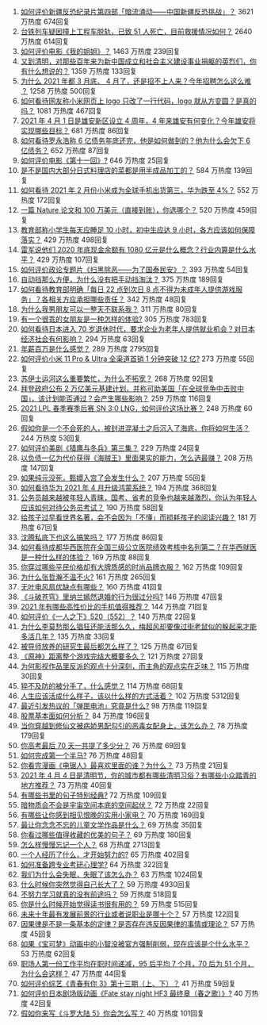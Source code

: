1. [如何评价新疆反恐纪录片第四部「暗流涌动——中国新疆反恐挑战」？](https://www.zhihu.com/question/452494324) 3621 万热度 674回复
1. [台铁列车疑因撞上工程车脱轨，已致 51 人死亡，目前救援情况如何？](https://www.zhihu.com/question/452519498) 2640 万热度 614回复
1. [如何评价电影《我的姐姐》？](https://www.zhihu.com/question/448516698) 1463 万热度 239回复
1. [又到清明，对那些百年来为新中国成立和社会主义建设事业捐躯的英烈们，你有什么想说的？](https://www.zhihu.com/question/452024300) 1359 万热度 133回复
1. [为什么 2021 年都 3 月底、 4 月了，还是招不上人来？今年招聘怎么这么难 ？](https://www.zhihu.com/question/451338712) 1258 万热度 500回复
1. [如何看待网友称小米网页上 logo 只改了一行代码，logo 就从方变圆？是真的吗？](https://www.zhihu.com/question/452180773) 1081 万热度 467回复
1. [2021 年 4 月 1 日是雄安新区设立 4 周年，4 年来雄安有何变化？今年雄安将实现哪些目标？](https://www.zhihu.com/question/452334718) 681 万热度 86回复
1. [如何看待罗永浩称 6 亿债务年底还完，他是如何做到的？他为什么会欠下 6 亿债务？](https://www.zhihu.com/question/452510078) 652 万热度 87回复
1. [如何评价电影《第十一回》?](https://www.zhihu.com/question/392095019) 646 万热度 25回复
1. [是不是国内大部分日式料理店的菜都是用半成品加工的？](https://www.zhihu.com/question/25686948) 584 万热度 139回复
1. [如何看待 2021 年 2 月份小米成为全球手机出货第三，华为跌至 4%？](https://www.zhihu.com/question/452427993) 552 万热度 172回复
1. [一篇 Nature 论文和 100 万美元（直接到账），你选哪个？](https://www.zhihu.com/question/452216513) 520 万热度 459回复
1. [教育部称小学生每天应睡足 10 小时，初中生应达 9 小时，各方应该如何保障落实？](https://www.zhihu.com/question/452506197) 429 万热度 498回复
1. [雷军说他们 2020 年底现金余额有 1080 亿元是什么概念？行业内算是什么水平？](https://www.zhihu.com/question/452145914) 429 万热度 107回复
1. [如何评价政论专题片《扫黑除恶——为了国泰民安》？](https://www.zhihu.com/question/452396270) 393 万热度 54回复
1. [自动挡那么方便，为什么没有把手动挡淘汰？](https://www.zhihu.com/question/448189762) 375 万热度 189回复
1. [如何看待教育部明确「每日 22 点到次日 8 点不得为未成年人提供游戏服务」？各相关方应承担哪些责任？](https://www.zhihu.com/question/452535429) 342 万热度 48回复
1. [为什么我男朋友可以一整天不联系我？](https://www.zhihu.com/question/27595532) 311 万热度 80回复
1. [有一个很乖的女朋友是一种怎样的体验?](https://www.zhihu.com/question/307307359) 305 万热度 783回复
1. [如何看待日本进入 70 岁退休时代，要求企业为老年人提供就业机会？对日本经济社会有何影响？](https://www.zhihu.com/question/452499705) 294 万热度 63回复
1. [年薪百万是什么感觉？](https://www.zhihu.com/question/394637216) 289 万热度 2795回复
1. [如何评价小米 11 Pro & Ultra 全渠道首销 1 分钟突破 12 亿?](https://www.zhihu.com/question/452506096) 273 万热度 55回复
1. [苏伊士运河这么重要繁忙，为什么不拓宽？](https://www.zhihu.com/question/451698221) 268 万热度 92回复
1. [拜登政府公布 2 万亿美元基建计划，并称可助美国「在全球竞争中击败中国」，该计划能否通过？会产生哪些影响？](https://www.zhihu.com/question/452397238) 259 万热度 116回复
1. [2021 LPL 春季赛季后赛 SN 3:0 LNG，如何评价这场比赛？](https://www.zhihu.com/question/452558944) 248 万热度 60回复
1. [假如你是一个不会死的人，被封进混凝土之后沉入了海底，你将如何生活？](https://www.zhihu.com/question/448015438) 244 万热度 53回复
1. [如何评价美剧《猎鹰与冬兵》第三集？](https://www.zhihu.com/question/451601101) 229 万热度 24回复
1. [以负债一亿为代价获得《海贼王》里面果实的能力，怎么选最赚？](https://www.zhihu.com/question/452207571) 208 万热度 147回复
1. [如果纯元没死，甄嬛入宫了会发生什么？](https://www.zhihu.com/question/449763731) 207 万热度 55回复
1. [如何看待华为 2021 年 4 月升级鸿蒙系统？](https://www.zhihu.com/question/445803392) 194 万热度 368回复
1. [公务员越来越被年轻人青睐，国考、省考的竞争也越来越激烈，你认为年轻人应该如何对待公务员考试？](https://www.zhihu.com/question/452094180) 190 万热度 58回复
1. [给孩子过早看世界名著，会不会因为「不懂」而损耗孩子的阅读兴趣？](https://www.zhihu.com/question/451889919) 181 万热度 67回复
1. [沈腾私底下也这么搞笑吗？](https://www.zhihu.com/question/449715891) 177 万热度 86回复
1. [如何看待成都华西医院在全国三级公立医院绩效考核中名列第二？在华西就医是一种什么样的体验？](https://www.zhihu.com/question/452375491) 169 万热度 88回复
1. [你穿过哪些平民价格却有大牌质感的时尚品牌衣服？](https://www.zhihu.com/question/370673772) 162 万热度 109回复
1. [为什么张哲瀚不温不火?](https://www.zhihu.com/question/283903462) 161 万热度 265回复
1. [无叶电风扇优缺点有哪些？](https://www.zhihu.com/question/19754711) 160 万热度 41回复
1. [《斗破苍穹》里纳兰嫣然退婚的行为很过分吗?](https://www.zhihu.com/question/386146575) 146 万热度 47回复
1. [2021 年有哪些高性价比的手机值得推荐？](https://www.zhihu.com/question/413851618) 144 万热度 71回复
1. [如何评价《一人之下》520（552）？](https://www.zhihu.com/question/452472660) 140 万热度 22回复
1. [为什么李莫愁那么猖狂还能活那么久，梅超风却要像过街老鼠似的躲起来才能多活几年？](https://www.zhihu.com/question/283095044) 135 万热度 33回复
1. [被导师放养的研究生最后都怎么样了？](https://www.zhihu.com/question/335858390) 125 万热度 67回复
1. [《原神》距离整个游戏完结大概要多久？](https://www.zhihu.com/question/451955796) 121 万热度 27回复
1. [为何影视作品里反派的观点十分深刻，而主角的观点实在乏味？](https://www.zhihu.com/question/452031773) 115 万热度 30回复
1. [猝不及防的被分手了，什么感觉？](https://www.zhihu.com/question/358145452) 114 万热度 68回复
1. [人生应该活成什么样子，该以什么样的方式活着？](https://www.zhihu.com/question/290003248) 102 万热度 5312回复
1. [最近引发热议的「弹匣电池」究竟是什么?](https://www.zhihu.com/question/452547311) 98 万热度 119回复
1. [股票基本面如何分析？](https://www.zhihu.com/question/23192771) 84 万热度 196回复
1. [当你穿越到修仙文被病娇男配勾引的恶毒女配身上，该怎么办？](https://www.zhihu.com/question/411691149) 78 万热度 179回复
1. [你高考最后 70 天一共提了多少分？](https://www.zhihu.com/question/451303636) 76 万热度 69回复
1. [如何完成第一个半马?](https://www.zhihu.com/question/447806905) 76 万热度 48回复
1. [你看完漫画《电锯人》最喜欢里面的谁？为什么？](https://www.zhihu.com/question/448425662) 73 万热度 21回复
1. [2021 年 4 月 4 日是清明节，你的城市都有哪些清明习俗？有哪些小众踏青的地方推荐？](https://www.zhihu.com/question/452518969) 73 万热度 40回复
1. [有哪些书里的句子特别经典?](https://www.zhihu.com/question/451414836) 72 万热度 109回复
1. [暗物质会不会是宇宙空间本底的空间起伏？](https://www.zhihu.com/question/448895955) 72 万热度 22回复
1. [有哪些让你感到相见恨晚的实用小家电？](https://www.zhihu.com/question/425277382) 70 万热度 169回复
1. [最让你念念不忘的儿童文学作品是什么？](https://www.zhihu.com/question/304456335) 69 万热度 35回复
1. [你看过哪些值得收藏的优美的句子？](https://www.zhihu.com/question/447479097) 69 万热度 180回复
1. [怎么样慢慢忘记一个人？](https://www.zhihu.com/question/444259535) 68 万热度 2713回复
1. [一个人经历了什么，才开始努力的?](https://www.zhihu.com/question/448374507) 65 万热度 402回复
1. [如何准备跨专业考研心理学?](https://www.zhihu.com/question/29911654) 64 万热度 322回复
1. [我们为什么会失眠，失眠了该怎么办？](https://www.zhihu.com/question/21680751) 63 万热度 1024回复
1. [什么时候你突然觉得自己长大了？](https://www.zhihu.com/question/54307369) 59 万热度 4930回复
1. [不努力学习就真的没有前途吗？](https://www.zhihu.com/question/448159788) 59 万热度 518回复
1. [你是什么时候开始觉得读书很有用的？](https://www.zhihu.com/question/448000360) 59 万热度 515回复
1. [未来十年最有发展前景的行业或者说职业是哪十个？](https://www.zhihu.com/question/20046707) 57 万热度 122回复
1. [因果律是不是一条基本的定律？是否存在违反因果律的事情或理论？](https://www.zhihu.com/question/20773047) 57 万热度 45回复
1. [如果《宝可梦》动画中的小智没被官方强制削弱，现在应该是个什么水平？](https://www.zhihu.com/question/448024708) 53 万热度 62回复
1. [职场人第一份工作平均在职时间递减，95 后平均 7 个月，70 后为 51 个月，为什么会这样？](https://www.zhihu.com/question/452401434) 47 万热度 44回复
1. [如何评价综艺《青春有你 3》第十三期（上、下）？](https://www.zhihu.com/question/452555112) 41 万热度 59回复
1. [如何评价日本剧场版动画《Fate stay night HF3 最终章（春之歌）》?](https://www.zhihu.com/question/414381592) 40 万热度 42回复
1. [假如你来写《斗罗大陆 5》你会怎么写？](https://www.zhihu.com/question/429101615) 40 万热度 101回复